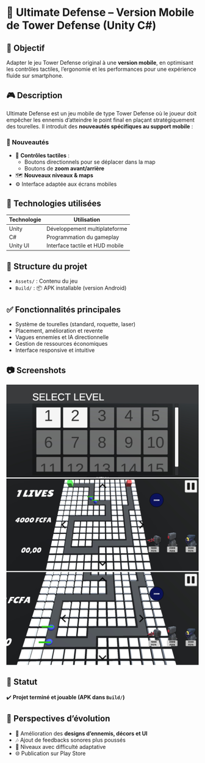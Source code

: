 # 🧱 Ultimate Defense – Version Mobile de Tower Defense (Unity C#)

## 📱 Objectif

Adapter le jeu Tower Defense original à une **version mobile**, en optimisant les contrôles tactiles, l’ergonomie et les performances pour une expérience fluide sur smartphone.

## 🎮 Description

Ultimate Defense est un jeu mobile de type Tower Defense où le joueur doit empêcher les ennemis d’atteindre le point final en plaçant stratégiquement des tourelles. Il introduit des **nouveautés spécifiques au support mobile** :

### 🔄 Nouveautés

- 📲 **Contrôles tactiles** :
  - Boutons directionnels pour se déplacer dans la map
  - Boutons de **zoom avant/arrière**
- 🗺️ **Nouveaux niveaux & maps**
- ⚙️ Interface adaptée aux écrans mobiles

## 🧰 Technologies utilisées

| Technologie | Utilisation |
|-------------|-------------|
| Unity       | Développement multiplateforme |
| C#          | Programmation du gameplay |
| Unity UI    | Interface tactile et HUD mobile |

## 📂 Structure du projet

- `Assets/` : Contenu du jeu
- `Build/` : 📦 APK installable (version Android)

## ✅ Fonctionnalités principales

- Système de tourelles (standard, roquette, laser)
- Placement, amélioration et revente
- Vagues ennemies et IA directionnelle
- Gestion de ressources économiques
- Interface responsive et intuitive

## 📷 Screenshots

![Level Selector](Screenshot_20250419_124342_com.VortexMakers.UltimateDefense.jpg)
![In Game](Screenshot_20250419_124353_com.VortexMakers.UltimateDefense.jpg)
![In Game zoom](Screenshot_20250419_124358_com.VortexMakers.UltimateDefense.jpg)

## 📌 Statut

✔️ **Projet terminé et jouable (APK dans `Build/`)**

## 🚀 Perspectives d’évolution

- 🎨 Amélioration des **designs d’ennemis, décors et UI**
- 🎶 Ajout de feedbacks sonores plus poussés
- 🧠 Niveaux avec difficulté adaptative
- 🌐 Publication sur Play Store
